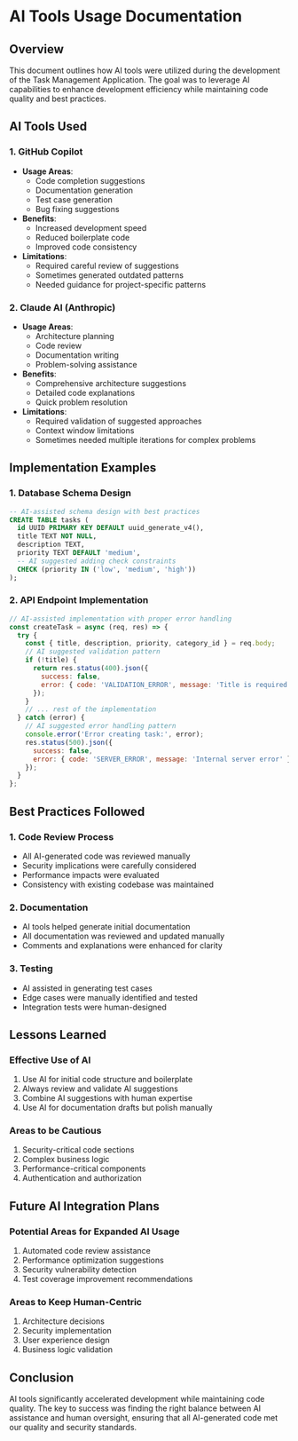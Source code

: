 # AI Tools Usage Documentation

## Overview
This document outlines how AI tools were utilized during the development of the Task Management Application. The goal was to leverage AI capabilities to enhance development efficiency while maintaining code quality and best practices.

## AI Tools Used

### 1. GitHub Copilot
- **Usage Areas**:
  - Code completion suggestions
  - Documentation generation
  - Test case generation
  - Bug fixing suggestions
- **Benefits**:
  - Increased development speed
  - Reduced boilerplate code
  - Improved code consistency
- **Limitations**:
  - Required careful review of suggestions
  - Sometimes generated outdated patterns
  - Needed guidance for project-specific patterns

### 2. Claude AI (Anthropic)
- **Usage Areas**:
  - Architecture planning
  - Code review
  - Documentation writing
  - Problem-solving assistance
- **Benefits**:
  - Comprehensive architecture suggestions
  - Detailed code explanations
  - Quick problem resolution
- **Limitations**:
  - Required validation of suggested approaches
  - Context window limitations
  - Sometimes needed multiple iterations for complex problems

## Implementation Examples

### 1. Database Schema Design
```sql
-- AI-assisted schema design with best practices
CREATE TABLE tasks (
  id UUID PRIMARY KEY DEFAULT uuid_generate_v4(),
  title TEXT NOT NULL,
  description TEXT,
  priority TEXT DEFAULT 'medium',
  -- AI suggested adding check constraints
  CHECK (priority IN ('low', 'medium', 'high'))
);
```

### 2. API Endpoint Implementation
```javascript
// AI-assisted implementation with proper error handling
const createTask = async (req, res) => {
  try {
    const { title, description, priority, category_id } = req.body;
    // AI suggested validation pattern
    if (!title) {
      return res.status(400).json({
        success: false,
        error: { code: 'VALIDATION_ERROR', message: 'Title is required' }
      });
    }
    // ... rest of the implementation
  } catch (error) {
    // AI suggested error handling pattern
    console.error('Error creating task:', error);
    res.status(500).json({
      success: false,
      error: { code: 'SERVER_ERROR', message: 'Internal server error' }
    });
  }
};
```

## Best Practices Followed

### 1. Code Review Process
- All AI-generated code was reviewed manually
- Security implications were carefully considered
- Performance impacts were evaluated
- Consistency with existing codebase was maintained

### 2. Documentation
- AI tools helped generate initial documentation
- All documentation was reviewed and updated manually
- Comments and explanations were enhanced for clarity

### 3. Testing
- AI assisted in generating test cases
- Edge cases were manually identified and tested
- Integration tests were human-designed

## Lessons Learned

### Effective Use of AI
1. Use AI for initial code structure and boilerplate
2. Always review and validate AI suggestions
3. Combine AI suggestions with human expertise
4. Use AI for documentation drafts but polish manually

### Areas to be Cautious
1. Security-critical code sections
2. Complex business logic
3. Performance-critical components
4. Authentication and authorization

## Future AI Integration Plans

### Potential Areas for Expanded AI Usage
1. Automated code review assistance
2. Performance optimization suggestions
3. Security vulnerability detection
4. Test coverage improvement recommendations

### Areas to Keep Human-Centric
1. Architecture decisions
2. Security implementation
3. User experience design
4. Business logic validation

## Conclusion
AI tools significantly accelerated development while maintaining code quality. The key to success was finding the right balance between AI assistance and human oversight, ensuring that all AI-generated code met our quality and security standards. 